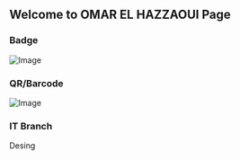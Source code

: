 ## Welcome to OMAR EL HAZZAOUI  Page


### Badge
![Image](badges/omarelhazzaoui.png)

### QR/Barcode
![Image](qr/qr_omarelhazzaoui.png)
### IT Branch
Desing
